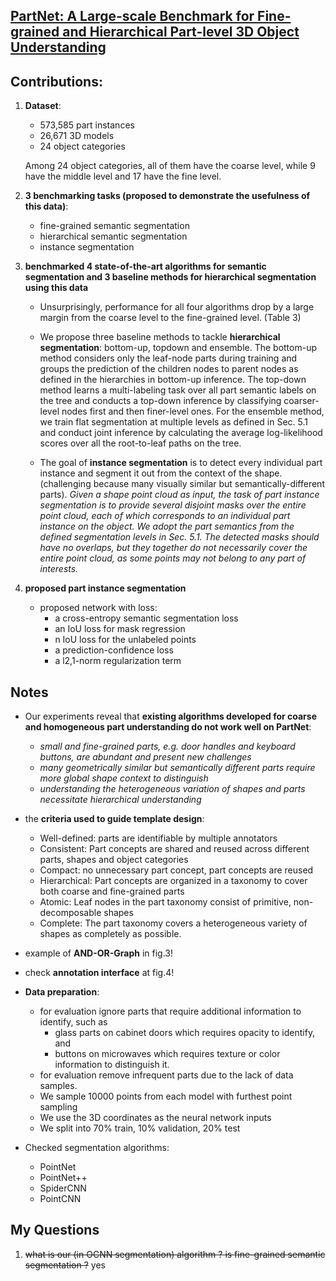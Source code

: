 [PartNet: A Large-scale Benchmark for Fine-grained and
Hierarchical Part-level 3D Object Understanding](https://openaccess.thecvf.com/content_CVPR_2019/papers/Mo_PartNet_A_Large-Scale_Benchmark_for_Fine-Grained_and_Hierarchical_Part-Level_3D_CVPR_2019_paper.pdf)
---

Contributions:
---

1. **Dataset**:
    - 573,585 part instances 
    - 26,671 3D models
    - 24 object categories
    
     Among 24 object categories, all of them have the coarse level, while 9 have the middle level and 17 have the fine level.

2. **3 benchmarking tasks (proposed to demonstrate the usefulness of this data)**:
    - fine-grained semantic segmentation
    - hierarchical semantic segmentation
    - instance segmentation

3. **benchmarked 4 state-of-the-art algorithms for semantic segmentation and 3 baseline methods for hierarchical segmentation using this data**

    - Unsurprisingly, performance for all four algorithms drop by a large margin from the coarse level to the fine-grained level. (Table 3)
    
    - We propose three baseline methods to tackle **hierarchical segmentation**: bottom-up, topdown and ensemble. The bottom-up method considers only the leaf-node parts during training and groups the prediction of the children nodes to parent nodes as defined in the hierarchies in bottom-up inference. The top-down method learns a multi-labeling task over all part semantic labels on the tree and conducts a top-down inference by classifying coarser-level nodes first and then finer-level ones. For the ensemble method, we train flat segmentation at multiple levels as defined in Sec. 5.1 and conduct joint inference by calculating the average log-likelihood scores over all the root-to-leaf paths on the tree.
    
    - The goal of **instance segmentation** is to detect every individual part instance and segment it out from the context of the shape. (challenging because many visually similar but semantically-different parts). _Given a shape point cloud as input, the task of part instance segmentation is to provide several disjoint masks over the entire point cloud, each of which corresponds to
an individual part instance on the object. We adopt the part semantics from the defined segmentation levels in Sec. 5.1. The detected masks should have no overlaps, but they together do not necessarily cover the entire point cloud, as some points may not belong to any part of interests._

4. **proposed part instance segmentation**
    - proposed network with loss:
        - a cross-entropy semantic segmentation loss
        - an IoU loss for mask regression
        - n IoU loss for the unlabeled points 
        -  a prediction-confidence loss
        -  a l2,1-norm regularization term

Notes
---
- Our experiments reveal that **existing algorithms developed for coarse and homogeneous part understanding do not work well on PartNet**:
    - _small and fine-grained parts, e.g. door handles and keyboard buttons, are abundant and present new challenges_ 
    - _many geometrically similar but semantically different parts require more global shape context to distinguish_
    - _understanding the heterogeneous variation of shapes and parts necessitate hierarchical understanding_

- the **criteria used to guide template design**:
    - Well-defined: parts are identifiable by multiple annotators
    - Consistent: Part concepts are shared and reused across different parts, shapes and object categories
    - Compact: no unnecessary part concept, part concepts are reused
    - Hierarchical: Part concepts are organized in a taxonomy to cover both coarse and fine-grained parts
    - Atomic: Leaf nodes in the part taxonomy consist of primitive, non-decomposable shapes
    - Complete: The part taxonomy covers a heterogeneous variety of shapes as completely as possible.

- example of **AND-OR-Graph** in fig.3!

- check **annotation interface** at fig.4!

- **Data preparation**:
    - for evaluation ignore parts that require additional information to identify, such as 
        - glass parts on cabinet doors which requires opacity to identify, and 
        - buttons on microwaves which requires texture or color information to distinguish it. 
    - for evaluation remove infrequent parts due to the lack of data samples.
    - We sample 10000 points from each model with furthest point sampling
    - We use the 3D coordinates as the neural network inputs
    - We split into 70% train, 10% validation, 20% test

- Checked segmentation algorithms:
    - PointNet
    - PointNet++
    - SpiderCNN
    - PointCNN
    
My Questions
---
1. ~~what is our (in OCNN segmentation) algorithm ? is fine-grained semantic segmentation ?~~ yes